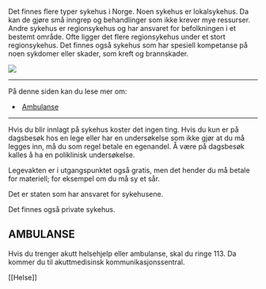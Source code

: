 Det finnes flere typer sykehus i Norge. Noen sykehus er lokalsykehus. Da kan de gjøre små inngrep og behandlinger som ikke krever mye ressurser. Andre sykehus er regionsykehus og har ansvaret for befolkningen i et bestemt område. Ofte ligger det flere regionsykehus under et stort regionsykehus. Det finnes også sykehus som har spesiell kompetanse på noen sykdomer eller skader, som kreft og brannskader.

![](https://cdn.kursoria.no/pensum/elements/pensum-for-samfunnskunnskapsproven-_wxecrv.jpg)

---

På denne siden kan du lese mer om:

-    [Ambulanse](https://app.norskkunnskap.no/pensum/rtehtr/3hnasx/wxecrv#ambulanse)

---

Hvis du blir innlagt på sykehus koster det ingen ting. Hvis du kun er på dagsbesøk hos en lege eller har en undersøkelse som ikke gjør at du må legges inn, må du som regel betale en egenandel. Å være på dagsbesøk kalles å ha en poliklinisk undersøkelse. 

Legevakten er i utgangspunktet også gratis, men det hender du må betale for materiell; for eksempel om du må sy et sår. 

Det er staten som har ansvaret for sykehusene.

Det finnes også private sykehus. 

## AMBULANSE

Hvis du trenger akutt helsehjelp eller ambulanse, skal du ringe 113. Da kommer du til akuttmedisinsk kommunikasjonssentral.

[[Helse]]
